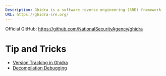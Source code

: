 ```yaml
---
Description: Ghidra is a software reverse engineering (SRE) framework
URL: https://ghidra-sre.org/
---
```

Official GitHub: https://github.com/NationalSecurityAgency/ghidra


# Tip and Tricks

- [Version Tracking in Ghidra](../../Readwise/Articles/Connor%20Ford%20-%20Version%20Tracking%20in%20Ghidra.md)
- [Decompilation Debugging](../../Readwise/Articles/clearbluejar%20-%20Decompilation%20Debugging.md)


